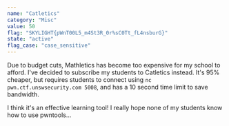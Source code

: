 ```yaml
---
name: "Catletics"
category: "Misc"
value: 50
flag: "SKYLIGHT{pWnT00L5_m4St3R_0r%sC0Tt_fL4nsburG}"
state: "active"
flag_case: "case_sensitive"
---
```


Due to budget cuts, Mathletics has become too expensive for my school to afford. I've decided to subscribe my students to Catletics instead. It's 95% cheaper, but requires students to connect using `nc pwn.ctf.unswsecurity.com 5008`, and has a 10 second time limit to save bandwidth.

I think it's an effective learning tool! I really hope none of my students know how to use pwntools...
